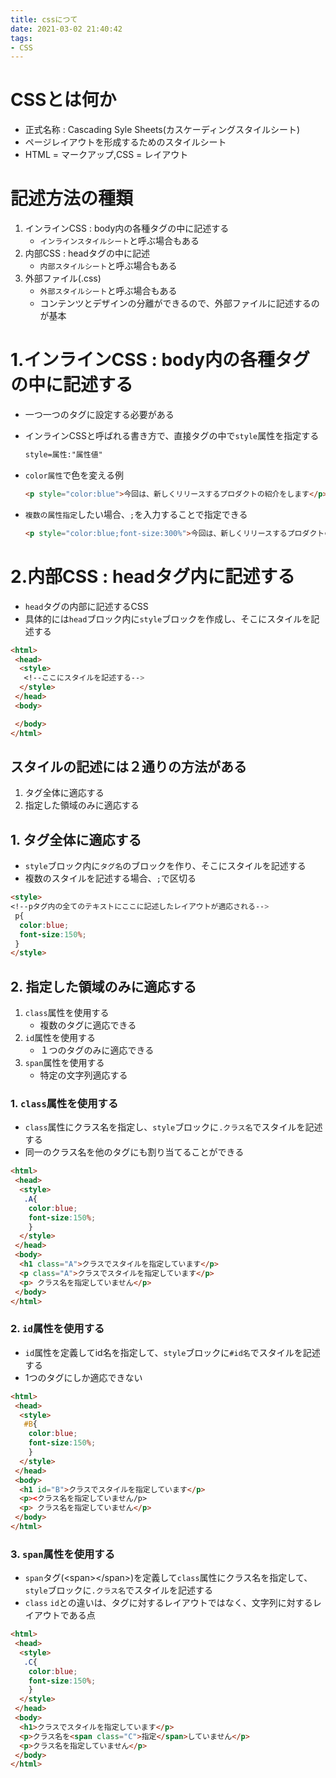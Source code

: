 ```yaml
---
title: cssにつて
date: 2021-03-02 21:40:42
tags:
- CSS
---
```

# CSSとは何か
- 正式名称 : Cascading Syle Sheets(カスケーディングスタイルシート)
- ページレイアウトを形成するためのスタイルシート
- HTML = マークアップ,CSS = レイアウト

# 記述方法の種類
1. インラインCSS : body内の各種タグの中に記述する
	- `インラインスタイルシート`と呼ぶ場合もある
2. 内部CSS : headタグの中に記述
	- `内部スタイルシート`と呼ぶ場合もある
3. 外部ファイル(.css)
	- `外部スタイルシート`と呼ぶ場合もある
	- コンテンツとデザインの分離ができるので、外部ファイルに記述するのが基本

# 1.インラインCSS : body内の各種タグの中に記述する
- 一つ一つのタグに設定する必要がある
- インラインCSSと呼ばれる書き方で、直接タグの中で`style`属性を指定する
	```html
	style=属性:"属性値"
	```
- `color属性`で色を変える例
	```html
	<p style="color:blue">今回は、新しくリリースするプロダクトの紹介をします</p>
	```

- `複数の属性指定`したい場合、`;`を入力することで指定できる
	```html
	<p style="color:blue;font-size:300%">今回は、新しくリリースするプロダクトの紹介をします</p>
	```
# 2.内部CSS : headタグ内に記述する
- `head`タグの内部に記述するCSS
- 具体的には`head`ブロック内に`style`ブロックを作成し、そこにスタイルを記述する
```html
<html>
 <head>
  <style>
   <!--ここにスタイルを記述する-->
  </style>	
 </head>
 <body>

 </body>
</html>
```

## スタイルの記述には２通りの方法がある
1. タグ全体に適応する
2. 指定した領域のみに適応する

## 1. タグ全体に適応する
- `style`ブロック内に`タグ名`のブロックを作り、そこにスタイルを記述する
- 複数のスタイルを記述する場合、`;`で区切る
```html
<style>
<!--pタグ内の全てのテキストにここに記述したレイアウトが適応される-->
 p{	
  color:blue;
  font-size:150%;
 }
</style>
```

## 2. 指定した領域のみに適応する
1. `class`属性を使用する
	- 複数のタグに適応できる
2. `id`属性を使用する
	- １つのタグのみに適応できる
3. `span`属性を使用する
	- 特定の文字列適応する

### 1. `class`属性を使用する
- `class`属性にクラス名を指定し、`style`ブロックに`.クラス名`でスタイルを記述する	
- 同一のクラス名を他のタグにも割り当てることができる
```html
<html>
 <head>
  <style>
   .A{
    color:blue;
    font-size:150%;
    }
  </style>	
 </head>
 <body>
  <h1 class="A">クラスでスタイルを指定しています</p>
  <p class="A">クラスでスタイルを指定しています</p>
  <p> クラス名を指定していません</p>
 </body>
</html>
```

###  2. `id`属性を使用する
- `id`属性を定義してid名を指定して、`style`ブロックに`#id名`でスタイルを記述する	
- 1つのタグにしか適応できない
```html
<html>
 <head>
  <style>
   #B{
    color:blue;
    font-size:150%;
    }
  </style>	
 </head>
 <body>
  <h1 id="B">クラスでスタイルを指定しています</p>
  <p><クラス名を指定していません/p>
  <p> クラス名を指定していません</p>
 </body>
</html>
```

### 3. `span`属性を使用する
- `span`タグ(\<span\>\</span\>)を定義して`class`属性にクラス名を指定して、`style`ブロックに`.クラス名`でスタイルを記述する
- `class` `id`との違いは、タグに対するレイアウトではなく、文字列に対するレイアウトである点
```html
<html>
 <head>
  <style>
   .C{
    color:blue;
    font-size:150%;
    }
  </style>	
 </head>
 <body>
  <h1>クラスでスタイルを指定しています</p>
  <p>クラス名を<span class="C">指定</span>していません</p>
  <p>クラス名を指定していません</p>
 </body>
</html>
```

